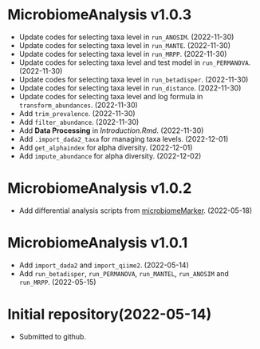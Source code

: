 # MicrobiomeAnalysis v1.0.3

+ Update codes for selecting taxa level in `run_ANOSIM`. (2022-11-30)
+ Update codes for selecting taxa level in `run_MANTE`. (2022-11-30)
+ Update codes for selecting taxa level in `run_MRPP`. (2022-11-30)
+ Update codes for selecting taxa level and test model in `run_PERMANOVA`. (2022-11-30)
+ Update codes for selecting taxa level in `run_betadisper`. (2022-11-30)
+ Update codes for selecting taxa level in `run_distance`. (2022-11-30)
+ Update codes for selecting taxa level and log formula in `transform_abundances`. (2022-11-30)
+ Add `trim_prevalence`. (2022-11-30)
+ Add `filter_abundance`. (2022-11-30)
+ Add **Data Processing** in *Introduction.Rmd*. (2022-11-30)
+ Add `.import_dada2_taxa` for managing taxa levels. (2022-12-01)
+ Add `get_alphaindex` for alpha diversity. (2022-12-01) 
+ Add `impute_abundance` for alpha diversity. (2022-12-02)


# MicrobiomeAnalysis v1.0.2

+ Add differential analysis scripts from [microbiomeMarker](https://github.com/yiluheihei/microbiomeMarker). (2022-05-18)


# MicrobiomeAnalysis v1.0.1

+ Add `import_dada2` and `import_qiime2`. (2022-05-14)
+ Add `run_betadisper`, `run_PERMANOVA`, `run_MANTEL`, `run_ANOSIM` and `run_MRPP`. (2022-05-15)


# Initial repository(2022-05-14)

+ Submitted to github.
